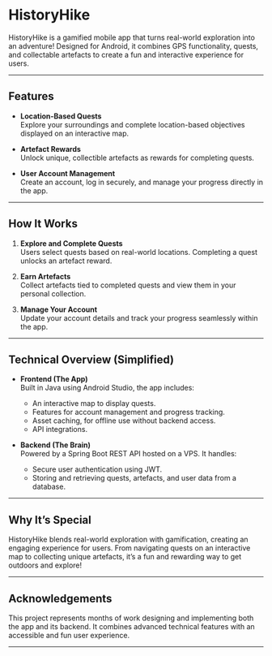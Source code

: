 # HistoryHike

HistoryHike is a gamified mobile app that turns real-world exploration into an adventure! Designed for Android, it combines GPS functionality, quests, and collectable artefacts to create a fun and interactive experience for users.

---

## Features

- **Location-Based Quests**  
  Explore your surroundings and complete location-based objectives displayed on an interactive map.

- **Artefact Rewards**  
  Unlock unique, collectible artefacts as rewards for completing quests.

- **User Account Management**  
  Create an account, log in securely, and manage your progress directly in the app.

---

## How It Works

1. **Explore and Complete Quests**  
   Users select quests based on real-world locations. Completing a quest unlocks an artefact reward.

2. **Earn Artefacts**  
   Collect artefacts tied to completed quests and view them in your personal collection.

3. **Manage Your Account**  
   Update your account details and track your progress seamlessly within the app.

---

## Technical Overview (Simplified)

- **Frontend (The App)**  
  Built in Java using Android Studio, the app includes:
  - An interactive map to display quests.
  - Features for account management and progress tracking.
  - Asset caching, for offline use without backend access.
  - API integrations.

- **Backend (The Brain)**  
  Powered by a Spring Boot REST API hosted on a VPS. It handles:
  - Secure user authentication using JWT.
  - Storing and retrieving quests, artefacts, and user data from a database.

---

## Why It’s Special

HistoryHike blends real-world exploration with gamification, creating an engaging experience for users. From navigating quests on an interactive map to collecting unique artefacts, it’s a fun and rewarding way to get outdoors and explore!

---

## Acknowledgements

This project represents months of work designing and implementing both the app and its backend. It combines advanced technical features with an accessible and fun user experience.

---
